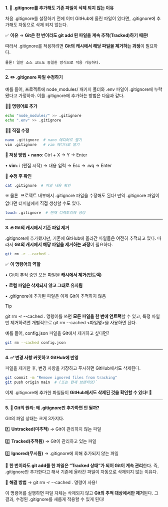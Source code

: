 
**1. 📌 .gitignore를 추가해도 기존 파일이 삭제 되지 않는 이유**

처음 .gitignore를 설정하기 전에 이미 GitHub에 올린 파일이 있다면,
.gitignore에 추가해도 자동으로 삭제 되지 않는다.

✅ **이유** → **Git은 한 번이라도 git add 된 파일을 계속 추적(Tracked)하기 때문!**

따라서 .gitignore를 적용하려면 **Git의 캐시에서 해당 파일을 제거하는 과정**이 필요하다.

`물론! 일반 소스 코드도 동일한 방식으로 적용 가능하다.` 


---
**2. ✏️ .gitignore 파일 수정하기**

예를 들어, 프로젝트에 
node_modules/ 패키지 폴더와 .env 파일이 .gitignore에 누락됐다고 가정하자. 
이를 .gitignore에 추가하는 방법은 다음과 같다.

**🧑‍💻 명령어로 추가**
```sh
echo "node_modules/" >> .gitignore
echo ".env" >> .gitignore
```


**🧑‍💻 직접 수정**
```sh
nano .gitignore  # nano 에디터로 열기
vim .gitignore   # vim 에디터로 열기
```


**💾 저장 방법**
• **nano**: Ctrl + X → Y → Enter

• **vim**: i (편집 시작) → 내용 입력 → Esc → :wq → Enter


📌 **수정 후 확인**
```sh
cat .gitignore  # 파일 내용 확인
```

✳️ 물론  프로젝트 내부에서 .gitignore 파일을 수정해도 된다!
만약 .gitignore 파일이 없다면 터미널에서 직접 생성할 수도 있다.
```sh
touch .gitignore  # 현재 디렉토리에 생성
```


---
**3. 🔥 Git의 캐시에서 기존 파일 제거**

.gitignore에 추가했지만, 기존에 GitHub에 올라간 파일들은 여전히 추적되고 있다.
따라서 **Git의 캐시에서 해당 파일을 제거하는 과정**이 필요하다.

```sh
git rm -r --cached .
```

✅ **이 명령어의 역할**

• Git이 추적 중인 모든 파일을 **캐시에서 제거(언트랙)**

• **로컬 파일은 삭제되지 않고 그대로 유지됨**

• .gitignore에 추가된 파일은 이제 Git이 추적하지 않음

> [!tip] 
> git rm -r --cached . 명령어를 쓰면 **모든 파일을 한 번에 언트랙**할 수 있고, 
> 특정 파일만 제거하려면 개별적으로 git rm --cached <파일명>을 사용하면 된다.

예를 들어, config.json 파일을 Git에서 제거하고 싶다면?
```sh
git rm --cached config.json
```


---
**4. ✅ 변경 사항 커밋하고 GitHub에 반영**

파일을 제거한 후, 변경 사항을 저장하고 푸시하면 GitHub에서도 삭제된다.

```sh
git commit -m "Remove ignored files from tracking"
git push origin main  # (또는 현재 브랜치명)`
```

이제 .gitignore에 추가한 파일들이 **GitHub에서도 삭제된 것을 확인할 수 있다!** 🎉


---
**5. 🧐 Git의 원리: 왜 .gitignore만 추가하면 안 될까?**

Git의 파일 상태는 크게 3가지다.

1️⃣ **Untracked(미추적)** → Git이 관리하지 않는 파일

2️⃣ **Tracked(추적됨)** → Git이 관리하고 있는 파일

3️⃣ **Ignored(무시됨)** → .gitignore에 의해 추가되지 않는 파일


📌 **한 번이라도 git add를 한 파일은 “Tracked 상태”가 되어 Git이 계속 관리**한다.
즉, .gitignore만 추가한다고 해서 기존에 올라간 파일이 자동으로 삭제되지 않는 이유다.


🚀 **해결 방법** → git rm -r --cached . 명령어 사용!


이 명령어를 실행하면 파일 자체는 삭제되지 않고 **Git의 추적 대상에서만 제거**된다.
그 결과, 수정된 .gitignore를 새롭게 적용할 수 있게 된다!

